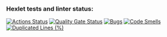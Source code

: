 ### Hexlet tests and linter status:
[![Actions Status](https://github.com/yas-7/java-project-lvl1/actions/workflows/hexlet-check.yml/badge.svg)](https://github.com/yas-7/java-project-lvl1/actions)
[![Quality Gate Status](https://sonarcloud.io/api/project_badges/measure?project=yas-7_java-project-lvl1&metric=alert_status)](https://sonarcloud.io/summary/new_code?id=yas-7_java-project-lvl1)
[![Bugs](https://sonarcloud.io/api/project_badges/measure?project=yas-7_java-project-lvl1&metric=bugs)](https://sonarcloud.io/summary/new_code?id=yas-7_java-project-lvl1)
[![Code Smells](https://sonarcloud.io/api/project_badges/measure?project=yas-7_java-project-lvl1&metric=code_smells)](https://sonarcloud.io/summary/new_code?id=yas-7_java-project-lvl1)
[![Duplicated Lines (%)](https://sonarcloud.io/api/project_badges/measure?project=yas-7_java-project-lvl1&metric=duplicated_lines_density)](https://sonarcloud.io/summary/new_code?id=yas-7_java-project-lvl1)
